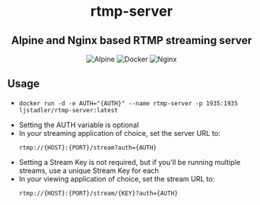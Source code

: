 <div align=center>

# rtmp-server

## Alpine and Nginx based RTMP streaming server

![Alpine](https://img.shields.io/badge/Alpine-%230D597F.svg?style=for-the-badge&logo=alpine-linux&logoColor=white) ![Docker](https://img.shields.io/badge/docker-%230db7ed.svg?style=for-the-badge&logo=docker&logoColor=white) ![Nginx](https://img.shields.io/badge/nginx-%23009639.svg?style=for-the-badge&logo=nginx&logoColor=white)

</div>

## Usage

-   ```
    docker run -d -e AUTH="{AUTH}" --name rtmp-server -p 1935:1935 ljstadler/rtmp-server:latest
    ```
-   Setting the AUTH variable is optional
-   In your streaming application of choice, set the server URL to:
    ```
    rtmp://{HOST}:{PORT}/stream?auth={AUTH}
    ```
-   Setting a Stream Key is not required, but if you'll be running multiple streams, use a unique Stream Key for each
-   In your viewing application of choice, set the stream URL to:
    ```
    rtmp://{HOST}:{PORT}/stream/{KEY}?auth={AUTH}
    ```
